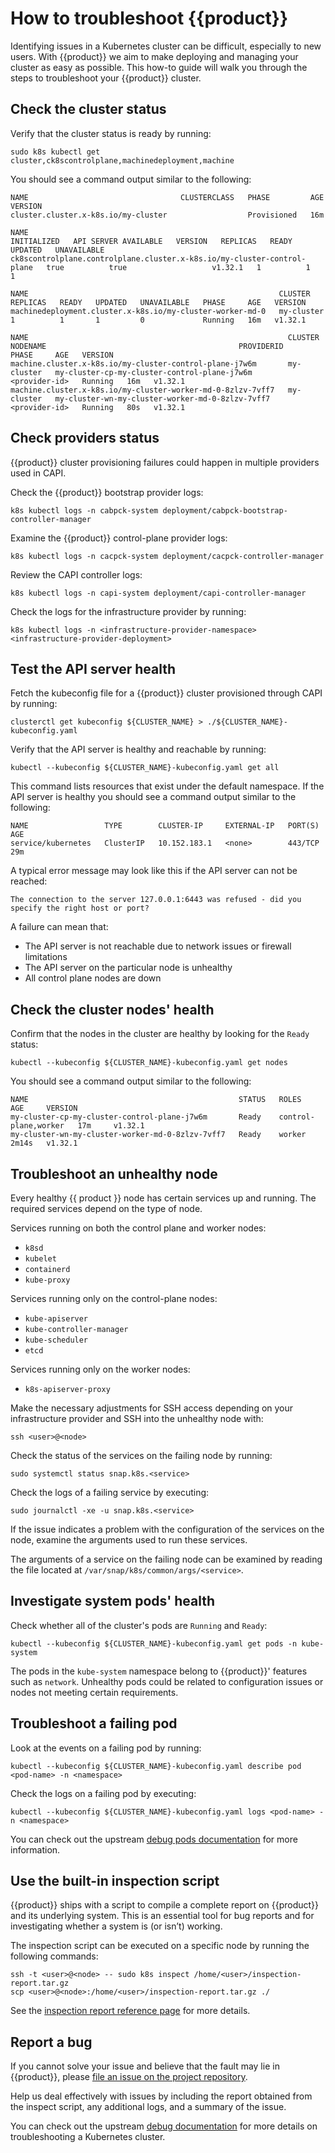 # How to troubleshoot {{product}}

Identifying issues in a Kubernetes cluster can be difficult, especially to new
users. With {{product}} we aim to make deploying and managing your cluster as
easy as possible. This how-to guide will walk you through the steps to
troubleshoot your {{product}} cluster.

## Check the cluster status

Verify that the cluster status is ready by running:

```
sudo k8s kubectl get cluster,ck8scontrolplane,machinedeployment,machine
```

You should see a command output similar to the following:

```
NAME                                  CLUSTERCLASS   PHASE         AGE   VERSION
cluster.cluster.x-k8s.io/my-cluster                  Provisioned   16m

NAME                                                                      INITIALIZED   API SERVER AVAILABLE   VERSION   REPLICAS   READY   UPDATED   UNAVAILABLE
ck8scontrolplane.controlplane.cluster.x-k8s.io/my-cluster-control-plane   true          true                   v1.32.1   1          1       1

NAME                                                        CLUSTER      REPLICAS   READY   UPDATED   UNAVAILABLE   PHASE     AGE   VERSION
machinedeployment.cluster.x-k8s.io/my-cluster-worker-md-0   my-cluster   1          1       1         0             Running   16m   v1.32.1

NAME                                                          CLUSTER      NODENAME                                           PROVIDERID      PHASE     AGE   VERSION
machine.cluster.x-k8s.io/my-cluster-control-plane-j7w6m       my-cluster   my-cluster-cp-my-cluster-control-plane-j7w6m       <provider-id>   Running   16m   v1.32.1
machine.cluster.x-k8s.io/my-cluster-worker-md-0-8zlzv-7vff7   my-cluster   my-cluster-wn-my-cluster-worker-md-0-8zlzv-7vff7   <provider-id>   Running   80s   v1.32.1
```

## Check providers status

{{product}} cluster provisioning failures could happen in multiple providers
used in CAPI.

Check the {{product}} bootstrap provider logs:

```
k8s kubectl logs -n cabpck-system deployment/cabpck-bootstrap-controller-manager
```

Examine the {{product}} control-plane provider logs:

```
k8s kubectl logs -n cacpck-system deployment/cacpck-controller-manager
```

Review the CAPI controller logs:

```
k8s kubectl logs -n capi-system deployment/capi-controller-manager
```

Check the logs for the infrastructure provider by running:

```
k8s kubectl logs -n <infrastructure-provider-namespace> <infrastructure-provider-deployment>
```

## Test the API server health

Fetch the kubeconfig file for a {{product}} cluster provisioned through CAPI by
running:

```
clusterctl get kubeconfig ${CLUSTER_NAME} > ./${CLUSTER_NAME}-kubeconfig.yaml
```

Verify that the API server is healthy and reachable by running:

```
kubectl --kubeconfig ${CLUSTER_NAME}-kubeconfig.yaml get all
```

This command lists resources that exist under the default namespace. If the API
server is healthy you should see a command output similar to the following:

```
NAME                 TYPE        CLUSTER-IP     EXTERNAL-IP   PORT(S)   AGE
service/kubernetes   ClusterIP   10.152.183.1   <none>        443/TCP   29m
```

A typical error message may look like this if the API server can not be reached:

```
The connection to the server 127.0.0.1:6443 was refused - did you specify the right host or port?
```

A failure can mean that:

* The API server is not reachable due to network issues or firewall limitations
* The API server on the particular node is unhealthy
* All control plane nodes are down

## Check the cluster nodes' health

Confirm that the nodes in the cluster are healthy by looking for the `Ready`
status:

```
kubectl --kubeconfig ${CLUSTER_NAME}-kubeconfig.yaml get nodes
```

You should see a command output similar to the following:

```
NAME                                               STATUS   ROLES                  AGE     VERSION
my-cluster-cp-my-cluster-control-plane-j7w6m       Ready    control-plane,worker   17m     v1.32.1
my-cluster-wn-my-cluster-worker-md-0-8zlzv-7vff7   Ready    worker                 2m14s   v1.32.1
```

## Troubleshoot an unhealthy node

Every healthy {{ product }} node has certain services up and running. The
required services depend on the type of node.

Services running on both the control plane and worker nodes:

* `k8sd`
* `kubelet`
* `containerd`
* `kube-proxy`

Services running only on the control-plane nodes:

* `kube-apiserver`
* `kube-controller-manager`
* `kube-scheduler`
* `etcd`

Services running only on the worker nodes:

* `k8s-apiserver-proxy`

Make the necessary adjustments for SSH access depending on your infrastructure
provider and SSH into the unhealthy node with:

```
ssh <user>@<node>
```

Check the status of the services on the failing node by running:

```
sudo systemctl status snap.k8s.<service>
```

Check the logs of a failing service by executing:

```
sudo journalctl -xe -u snap.k8s.<service>
```

If the issue indicates a problem with the configuration of the services on the
node, examine the arguments used to run these services.

The arguments of a service on the failing node can be examined by reading the
file located at `/var/snap/k8s/common/args/<service>`.

## Investigate system pods' health

Check whether all of the cluster's pods are `Running` and `Ready`:

```
kubectl --kubeconfig ${CLUSTER_NAME}-kubeconfig.yaml get pods -n kube-system
```

The pods in the `kube-system` namespace belong to {{product}}' features such as
`network`. Unhealthy pods could be related to configuration issues or nodes not
meeting certain requirements.

## Troubleshoot a failing pod

Look at the events on a failing pod by running:

```
kubectl --kubeconfig ${CLUSTER_NAME}-kubeconfig.yaml describe pod <pod-name> -n <namespace>
```

Check the logs on a failing pod by executing:

```
kubectl --kubeconfig ${CLUSTER_NAME}-kubeconfig.yaml logs <pod-name> -n <namespace>
```

You can check out the upstream [debug pods documentation][] for more
information.

## Use the built-in inspection script

{{product}} ships with a script to compile a complete report on {{product}} and
its underlying system. This is an essential tool for bug reports and for
investigating whether a system is (or isn’t) working.

The inspection script can be executed on a specific node by running the
following commands:

```
ssh -t <user>@<node> -- sudo k8s inspect /home/<user>/inspection-report.tar.gz
scp <user>@<node>:/home/<user>/inspection-report.tar.gz ./
```

See the [inspection report reference page] for more details.

## Report a bug

If you cannot solve your issue and believe that the fault may lie in
{{product}}, please [file an issue on the project repository][].

Help us deal effectively with issues by including the report obtained from the
inspect script, any additional logs, and a summary of the issue.

You can check out the upstream [debug documentation][] for more details on
troubleshooting a Kubernetes cluster.

<!-- Links -->

[file an issue on the project repository]: https://github.com/canonical/cluster-api-k8s/issues/new/choose
[capi-troubleshooting-reference]: ../reference/troubleshooting
[systemd]: https://systemd.io
[debug pods documentation]: https://kubernetes.io/docs/tasks/debug/debug-application/debug-pods
[debug documentation]: https://kubernetes.io/docs/tasks/debug
[inspection report reference page]: /snap/reference/inspection-reports.md
